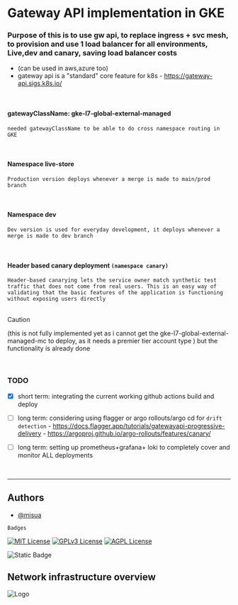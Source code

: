 
# Gateway API implementation in GKE 
### Purpose of this is to use gw api, to replace ingress + svc mesh, to provision and use 1 load balancer for all environments, Live,dev and canary, saving load balancer costs

  - (can be used in aws,azure too)
  - gateway api is a "standard" core feature for k8s - https://gateway-api.sigs.k8s.io/

<br/>

#### gatewayClassName: gke-l7-global-external-managed

`needed gatewayClassName to be able to do cross namespace routing in GKE`

<br/>

#### Namespace live-store

`Production version deploys whenever a merge is made to main/prod branch`

<br/>

#### Namespace dev

`Dev version is used for everyday development, it deploys whenever a merge is made to dev branch`

<br/>

#### Header based canary deployment `(namespace canary)`

`Header-based canarying lets the service owner match synthetic test traffic that does not come from real users. This is an easy way of validating that the basic features of the application is functioning without exposing users directly`
<br/><br/>
> [!CAUTION]
> (this is not fully implemented yet as i cannot get the gke-l7-global-external-managed-mc to deploy, as it needs a premier tier account type ) but the functionality is already done

<br/>

### TODO
+ [x] short term: integrating the current working github actions build and deploy

+ [ ] long term: considering using flagger or argo rollouts/argo cd for `drift detection`
      - https://docs.flagger.app/tutorials/gatewayapi-progressive-delivery
      - https://argoproj.github.io/argo-rollouts/features/canary/
  

+ [ ] long term: setting up prometheus+grafana+ loki to completely cover and monitor ALL deployments

<br/>

---

## Authors

- [@misua](https://www.github.com/misua)



`Badges`


[![MIT License](https://img.shields.io/badge/License-MIT-green.svg)](https://choosealicense.com/licenses/mit/)
[![GPLv3 License](https://img.shields.io/badge/License-GPL%20v3-yellow.svg)](https://opensource.org/licenses/)
[![AGPL License](https://img.shields.io/badge/license-AGPL-blue.svg)](http://www.gnu.org/licenses/agpl-3.0)

![Static Badge](https://img.shields.io/badge/Charles-Pogi-blue)

## Network infrastructure overview



![Logo](https://github.com/misua/progressive-deployment-template/blob/main/base.drawio.png)




